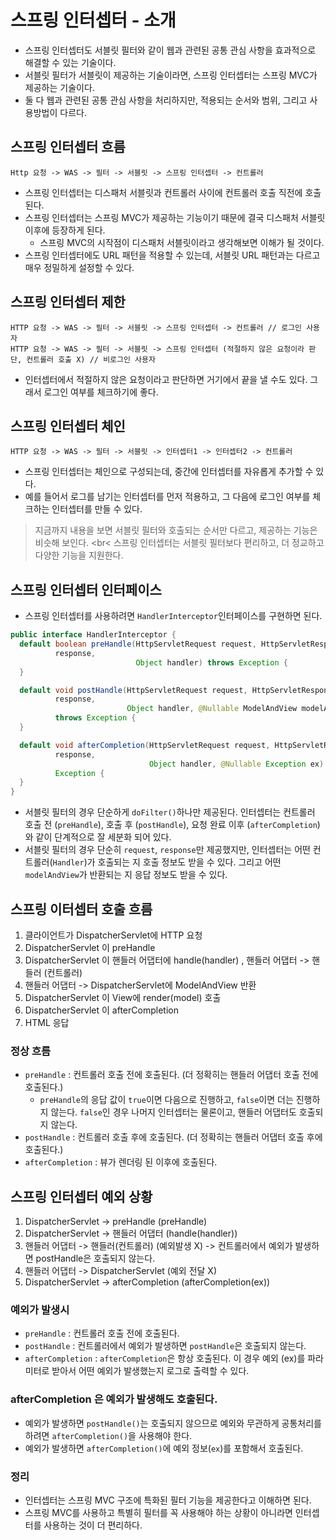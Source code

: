 # 스프링 인터셉터 - 소개
- 스프링 인터셉터도 서블릿 필터와 같이 웹과 관련된 공통 관심 사항을 효과적으로 해결할 수 있는 기술이다.
- 서블릿 필터가 서블릿이 제공하는 기술이라면, 스프링 인터셉터는 스프링 MVC가 제공하는 기술이다.
- 둘 다 웹과 관련된 공통 관심 사항을 처리하지만, 적용되는 순서와 범위, 그리고 사용방법이 다르다.

## 스프링 인터셉터 흐름
`Http 요청 -> WAS -> 필터 -> 서블릿 -> 스프링 인터셉터 -> 컨트롤러`
- 스프링 인터셉터는 디스패처 서블릿과 컨트롤러 사이에 컨트롤러 호출 직전에 호출된다.
- 스프링 인터셉터는 스프링 MVC가 제공하는 기능이기 때문에 결국 디스패처 서블릿 이후에 등장하게 된다.
    - 스프링 MVC의 시작점이 디스패처 서블릿이라고 생각해보면 이해가 될 것이다.
- 스프링 인터셉터에도 URL 패턴을 적용할 수 있는데, 서블릿 URL 패턴과는 다르고 매우 정밀하게 설정할 수 있다.

## 스프링 인터셉터 제한
```text
HTTP 요청 -> WAS -> 필터 -> 서블릿 -> 스프링 인터셉터 -> 컨트롤러 // 로그인 사용자
HTTP 요청 -> WAS -> 필터 -> 서블릿 -> 스프링 인터셉터 (적절하지 않은 요청이라 판단, 컨트롤러 호출 X) // 비로그인 사용자
```
- 인터셉터에서 적절하지 않은 요청이라고 판단하면 거기에서 끝을 낼 수도 있다. 그래서 로그인 여부를 체크하기에 좋다.

## 스프링 인터셉터 체인
`HTTP 요청 -> WAS -> 필터 -> 서블릿 -> 인터셉터1 -> 인터셉터2 -> 컨트롤러`
- 스프링 인터셉터는 체인으로 구성되는데, 중간에 인터셉터를 자유롭게 추가할 수 있다.
- 예를 들어서 로그를 남기는 인터셉터를 먼저 적용하고, 그 다음에 로그인 여부를 체크하는 인터셉터를 만들 수 있다.

> 지금까지 내용을 보면 서블릿 필터와 호출되는 순서만 다르고, 제공하는 기능은 비슷해 보인다. <br<
> 스프링 인터셉터는 서블릿 필터보다 편리하고, 더 정교하고 다양한 기능을 지원한다.

## 스프링 인터셉터 인터페이스
- 스프링 인터셉터를 사용하려면 `HandlerInterceptor`인터페이스를 구현하면 된다.
```java
public interface HandlerInterceptor {
  default boolean preHandle(HttpServletRequest request, HttpServletResponse
          response,
                            Object handler) throws Exception {
  }

  default void postHandle(HttpServletRequest request, HttpServletResponse
          response,
                          Object handler, @Nullable ModelAndView modelAndView)
          throws Exception {
  }

  default void afterCompletion(HttpServletRequest request, HttpServletResponse
          response,
                               Object handler, @Nullable Exception ex) throws
          Exception {
  }
}
```
- 서블릿 필터의 경우 단순하게 `doFilter()`하나만 제공된다. 인터셉터는 컨트롤러 호출 전 (`preHandle`),
호출 후 (`postHandle`), 요청 완료 이후 (`afterCompletion`)와 같이 단계적으로 잘 세분화 되어 있다.
- 서블릿 필터의 경우 단순히 `request`, `response`만 제공했지만, 인터셉터는 어떤 컨트롤러(`Handler`)가
호출되는 지 호출 정보도 받을 수 있다. 그리고 어떤 `modelAndView`가 반환되는 지 응답 정보도 받을 수 있다.
  
## 스프링 이터셉터 호출 흐름
1. 클라이언트가 DispatcherServlet에 HTTP 요청
2. DispatcherServlet 이 preHandle
3. DispatcherServlet 이 핸들러 어댑터에 handle(handler) , 핸들러 어댑터 -> 핸들러 (컨트롤러) 
4. 핸들러 어댑터 -> DispatcherServlet에 ModelAndView 반환
5. DispatcherServlet 이 View에 render(model) 호출
6. DispatcherServlet 이 afterCompletion
7. HTML 응답

### 정상 흐름
- `preHandle` : 컨트롤러 호출 전에 호출된다. (더 정확히는 핸들러 어댑터 호출 전에 호출된다.)
  - `preHandle`의 응답 값이 `true`이면 다음으로 진행하고, `false`이면 더는 진행하지 않는다. 
  `false`인 경우 나머지 인터셉터는 물론이고, 핸들러 어댑터도 호출되지 않는다.
- `postHandle` : 컨트롤러 호출 후에 호출된다. (더 정확히는 핸들러 어댑터 호출 후에 호출된다.)
- `afterCompletion` : 뷰가 렌더링 된 이후에 호출된다.

## 스프링 인터셉터 예외 상황
1. DispatcherServlet -> preHandle (preHandle)
2. DispatcherServlet -> 핸들러 어댑터 (handle(handler))
3. 핸들러 어댑터 -> 핸들러(컨트롤러) (예외발생 X)
-> 컨트롤러에서 예외가 발생하면 postHandle은 호출되지 않는다.
4. 핸들러 어댑터 -> DispatcherServlet (예외 전달 X)
5. DispatcherServlet -> afterCompletion (afterCompletion(ex))

### 예외가 발생시
- `preHandle` : 컨트롤러 호출 전에 호출된다.
- `postHandle` : 컨트롤러에서 예외가 발생하면 `postHandle`은 호출되지 않는다.
- `afterCompletion` : `afterCompletion`은 항상 호출된다. 이 경우 예외 (ex)를 파라미터로 받아서
어떤 예외가 발생했는지 로그로 출력할 수 있다.
  
### afterCompletion 은 예외가 발생해도 호출된다.
- 예외가 발생하면 `postHandle()`는 호출되지 않으므로 예외와 무관하게 공통처리를 하려면 `afterCompletion()`을 사용해야 한다.
- 예외가 발생하면 `afterCompletion()`에 예외 정보(`ex`)를 포함해서 호출된다.

### 정리
- 인터셉터는 스프링 MVC 구조에 특화된 필터 기능을 제공한다고 이해하면 된다.
- 스프링 MVC를 사용하고 특별히 필터를 꼭 사용해야 하는 상황이 아니라면 인터셉터를 사용하는 것이 더 편리하다.
